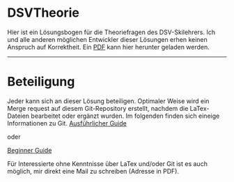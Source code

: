 # DSVTheorie
Hier ist ein Lösungsbogen für die Theoriefragen des DSV-Skilehrers. Ich und alle anderen möglichen Entwickler dieser Lösungen erhen keinen Anspruch auf Korrektheit.
Ein [PDF](https://gitlab.com/Sparkier/DSVTheorie/blob/master/LaTex/solution.pdf) kann hier herunter geladen werden.

---

# Beteiligung
Jeder kann sich an dieser Lösung beteiligen. Optimaler Weise wird ein Merge request auf diesem Git-Repository erstellt, nachdem die LaTex-Dateien bearbeitet oder ergänzt wurden. Im folgenden finden sich eineige Informationen zu Git.
[Ausführlicher Guide](https://git-scm.com/book/en/v2/Getting-Started-About-Version-Control)

oder 

[Beginner Guide](http://rogerdudler.github.io/git-guide/)

Für Interessierte ohne Kenntnisse über LaTex und/oder Git ist es auch möglich, mir direkt eine Mail zu schreiben (Adresse in PDF).